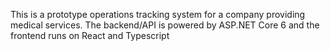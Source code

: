 This is a prototype operations tracking system for a company providing medical services. The backend/API is powered by ASP.NET Core 6 and the frontend runs on React and Typescript
